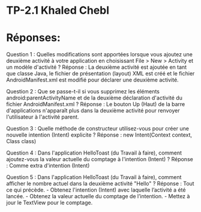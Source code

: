 ﻿# TP-2.1 Khaled Chebl
 
# Réponses:

Question 1 : Quelles modifications sont apportées lorsque vous ajoutez une deuxième activité à votre application en choisissant File > New > Activity et un modèle d'activité ?
Réponse : La deuxième activité est ajoutée en tant que classe Java, le fichier de présentation (layout) XML est créé et le fichier AndroidManifest.xml est modifié pour déclarer une deuxième activité.

Question 2 : Que se passe-t-il si vous supprimez les éléments android:parentActivityName et de la deuxième déclaration d'activité du fichier AndroidManifest.xml ?
Réponse : Le bouton Up (Haut) de la barre d'applications n'apparaît plus dans la deuxième activité pour renvoyer l'utilisateur à l'activité parent.

Question 3 : Quelle méthode de constructeur utilisez-vous pour créer une nouvelle intention (Intent) explicite ?
Réponse : new Intent(Context context, Class class)

Question 4 : Dans l'application HelloToast (du Travail à faire), comment ajoutez-vous la valeur actuelle du comptage à l'intention (Intent) ?
Réponse : Comme extra d'intention (Intent)

Question 5 : Dans l'application HelloToast (du Travail à faire), comment afficher le nombre actuel dans la deuxième activité "Hello" ?
Réponse : Tout ce qui précède. - Obtenez l'intention (Intent) avec laquelle l’activité a été lancée. - Obtenez la valeur actuelle du comptage de l’intention. - Mettez à jour le TextView pour le comptage.
